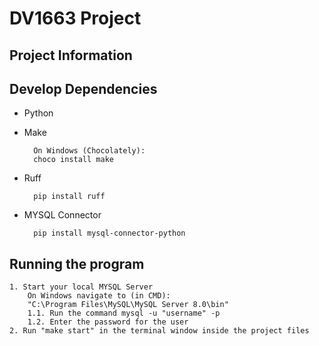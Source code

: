 # DV1663 Project

## Project Information

## Develop Dependencies
* Python
* Make

        On Windows (Chocolately):
        choco install make
* Ruff

        pip install ruff
* MYSQL Connector

        pip install mysql-connector-python

## Running the program
    1. Start your local MYSQL Server
        On Windows navigate to (in CMD):
        "C:\Program Files\MySQL\MySQL Server 8.0\bin"
        1.1. Run the command mysql -u "username" -p
        1.2. Enter the password for the user
    2. Run "make start" in the terminal window inside the project files